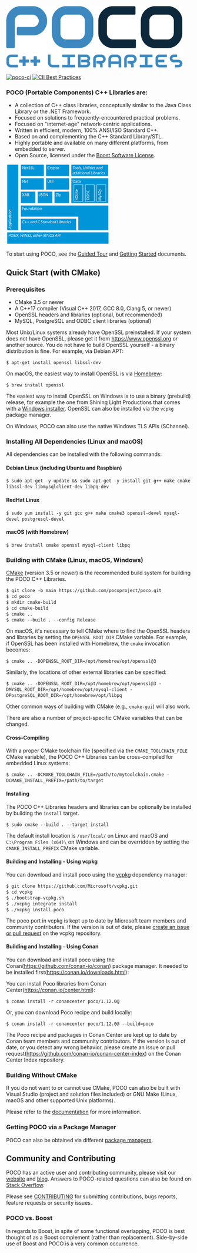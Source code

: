 ![alt text][logo]

[![poco-ci](https://github.com/pocoproject/poco/actions/workflows/ci.yml/badge.svg?branch=master)](https://github.com/pocoproject/poco/actions/workflows/ci.yml)
[![CII Best Practices](https://bestpractices.coreinfrastructure.org/projects/370/badge)](https://bestpractices.coreinfrastructure.org/projects/370)


### POCO (Portable Components) C++ Libraries are:

- A collection of C++ class libraries, conceptually similar to the Java Class Library or the .NET Framework.
- Focused on solutions to frequently-encountered practical problems.
- Focused on "internet-age" network-centric applications.
- Written in efficient, modern, 100% ANSI/ISO Standard C++.
- Based on and complementing the C++ Standard Library/STL.
- Highly portable and available on many different platforms, from embedded to server.
- Open Source, licensed under the [Boost Software License](https://spdx.org/licenses/BSL-1.0).

![alt text][overview]

To start using POCO, see the [Guided Tour](https://pocoproject.org/docs/00100-GuidedTour.html)
and [Getting Started](https://pocoproject.org/docs/00200-GettingStarted.html) documents.


## Quick Start (with CMake)

### Prerequisites

- CMake 3.5 or newer
- A C++17 compiler (Visual C++ 2017, GCC 8.0, Clang 5, or newer)
- OpenSSL headers and libraries (optional, but recommended)
- MySQL, PostgreSQL and ODBC client libraries (optional)

Most Unix/Linux systems already have OpenSSL preinstalled. If your system
does not have OpenSSL, please get it from <https://www.openssl.org> or
another source. You do not have to build OpenSSL yourself - a binary
distribution is fine. For example, via Debian APT:

```
$ apt-get install openssl libssl-dev
```

On macOS, the easiest way to install OpenSSL is via [Homebrew](https://brew.sh):

```
$ brew install openssl
```

The easiest way to install OpenSSL on Windows is to use a binary
(prebuild) release, for example the one from Shining Light
Productions that comes with a
[Windows installer](https://www.slproweb.com/products/Win32OpenSSL.html).
OpenSSL can also be installed via the `vcpkg` package manager.

On Windows, POCO can also use the native Windows TLS APIs (SChannel).

### Installing All Dependencies (Linux and macOS)

All dependencies can be installed with the following commands:

#### Debian Linux (including Ubuntu and Raspbian)

```
$ sudo apt-get -y update && sudo apt-get -y install git g++ make cmake libssl-dev libmysqlclient-dev libpq-dev
```

#### RedHat Linux

```
$ sudo yum install -y git gcc g++ make cmake3 openssl-devel mysql-devel postgresql-devel 
```

#### macOS (with Homebrew)

```
$ brew install cmake openssl mysql-client libpq
```

### Building with CMake (Linux, macOS, Windows)

[CMake](https://cmake.org) (version 3.5 or newer) is the recommended build system for
building the POCO C++ Libraries.

```
$ git clone -b main https://github.com/pocoproject/poco.git
$ cd poco
$ mkdir cmake-build
$ cd cmake-build
$ cmake ..
$ cmake --build . --config Release
```

On macOS, it's necessary to tell CMake where to find the OpenSSL headers
and libraries by setting the `OPENSSL_ROOT_DIR` CMake variable.
For example, if OpenSSL has been installed with Homebrew,
the `cmake` invocation becomes:

```
$ cmake .. -DOPENSSL_ROOT_DIR=/opt/homebrew/opt/openssl@3
```

Similarly, the locations of other external libraries can be specified:

```
$ cmake .. -DOPENSSL_ROOT_DIR=/opt/homebrew/opt/openssl@3 -DMYSQL_ROOT_DIR=/opt/homebrew/opt/mysql-client -DPostgreSQL_ROOT_DIR=/opt/homebrew/opt/libpq
```

Other common ways of building with CMake (e.g., `cmake-gui`) will also work.

There are also a number of project-specific CMake variables that can be changed.


#### Cross-Compiling

With a proper CMake toolchain file (specified via the `CMAKE_TOOLCHAIN_FILE` CMake variable),
the POCO C++ Libraries can be cross-compiled for embedded Linux systems:

```
$ cmake .. -DCMAKE_TOOLCHAIN_FILE=/path/to/mytoolchain.cmake -DCMAKE_INSTALL_PREFIX=/path/to/target
```


#### Installing

The POCO C++ Libraries headers and libraries can be optionally be installed by building the `install` target.

```
$ sudo cmake --build . --target install
```

The default install location is `/usr/local/` on Linux and macOS and
`C:\Program Files (x64)\` on Windows and can be overridden by setting
the `CMAKE_INSTALL_PREFIX` CMake variable.


#### Building and Installing - Using vcpkg

You can download and install poco using the [vcpkg](https://github.com/Microsoft/vcpkg) dependency manager:

```
$ git clone https://github.com/Microsoft/vcpkg.git
$ cd vcpkg
$ ./bootstrap-vcpkg.sh
$ ./vcpkg integrate install
$ ./vcpkg install poco
```
The poco port in vcpkg is kept up to date by Microsoft team members and community contributors.
If the version is out of date, please [create an issue or pull request](https://github.com/Microsoft/vcpkg)
on the vcpkg repository.


#### Building and Installing - Using Conan

You can download and install poco using the Conan(https://github.com/conan-io/conan)
package manager. It needed to be installed first(https://conan.io/downloads.html):

You can install Poco libraries from Conan Center(https://conan.io/center.html):

    $ conan install -r conancenter poco/1.12.0@

Or, you can download Poco recipe and build locally:

    $ conan install -r conancenter poco/1.12.0@ --build=poco

The Poco recipe and packages in Conan Center are kept up to date by Conan team members and community contributors.
If the version is out of date, or you detect any wrong behavior, please create an issue or pull request(https://github.com/conan-io/conan-center-index)
on the Conan Center Index repository.


### Building Without CMake

If you do not want to or cannot use CMake, POCO can also be built with Visual Studio
(project and solution files included) or GNU Make (Linux, macOS and other supported Unix platforms).

Please refer to the [documentation](https://pocoproject.org/docs) for more information.


### Getting POCO via a Package Manager

POCO can also be obtained via different [package managers](https://pocoproject.org/download.html).


## Community and Contributing

POCO has an active user and contributing community, please visit our [website](https://pocoproject.org) and [blog](https://pocoproject.org/blog).
Answers to POCO-related questions can also be found on [Stack Overflow](https://stackoverflow.com/questions/tagged/poco-libraries).

Please see [CONTRIBUTING](CONTRIBUTING.md) for submitting contributions, bugs reports, feature requests or security issues.

### POCO vs. Boost

In regards to Boost, in spite of some functional overlapping,
POCO is best thought of as a Boost complement (rather than replacement).
Side-by-side use of Boost and POCO is a very common occurrence.

[overview]: doc/images/overview.png "Poco Overview"
[logo]: doc/images/logo.png "Poco Logo"
